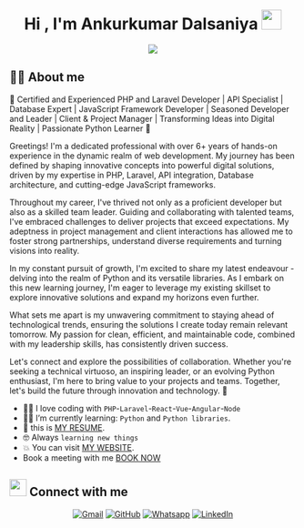 <h1 align="center">Hi , I'm Ankurkumar Dalsaniya <img src="https://media.giphy.com/media/hvRJCLFzcasrR4ia7z/giphy.gif" width="35"></h1>
<p align="center">
  <a href="https://github.com/DenverCoder1/readme-typing-svg"><img src="https://readme-typing-svg.herokuapp.com?font=Fira+Code&pause=1000&color=1214F7&center=true&vCenter=true&width=500&lines=Full+Stack+Developer;Always+learning+new+things"></a>
</p>

## :sassy_man:  About me

👋 Certified and Experienced PHP and Laravel Developer | API Specialist | Database Expert | JavaScript Framework Developer | Seasoned Developer and Leader | Client & Project Manager | Transforming Ideas into Digital Reality | Passionate Python Learner 🐍

Greetings! I'm a dedicated professional with over 6+ years of hands-on experience in the dynamic realm of web development. My journey has been defined by shaping innovative concepts into powerful digital solutions, driven by my expertise in PHP, Laravel, API integration, Database architecture, and cutting-edge JavaScript frameworks.

Throughout my career, I've thrived not only as a proficient developer but also as a skilled team leader. Guiding and collaborating with talented teams, I've embraced challenges to deliver projects that exceed expectations. My adeptness in project management and client interactions has allowed me to foster strong partnerships, understand diverse requirements and turning visions into reality.

In my constant pursuit of growth, I'm excited to share my latest endeavour - delving into the realm of Python and its versatile libraries. As I embark on this new learning journey, I'm eager to leverage my existing skillset to explore innovative solutions and expand my horizons even further.

What sets me apart is my unwavering commitment to staying ahead of technological trends, ensuring the solutions I create today remain relevant tomorrow. My passion for clean, efficient, and maintainable code, combined with my leadership skills, has consistently driven success.

Let's connect and explore the possibilities of collaboration. Whether you're seeking a technical virtuoso, an inspiring leader, or an evolving Python enthusiast, I'm here to bring value to your projects and teams. Together, let's build the future through innovation and technology. 🚀

- :technologist: I love coding with `PHP`-`Laravel`-`React`-`Vue`-`Angular`-`Node`
- :student: I’m currently learning: `Python` and `Python libraries`.
- :thinking: this is [MY RESUME](https://drive.google.com/file/d/1sNac8s2k1bGybEQnioKZQXYLITGgBx2l/view).
- :nerd_face: Always `learning new things`
- :boom: You can visit [MY WEBSITE](https://dalsaniaankur.blogspot.com/).
- Book a meeting with me [BOOK NOW](https://calendly.com/dalsaniaankur/30min)


## <img src="https://media.giphy.com/media/iY8CRBdQXODJSCERIr/giphy.gif" width="30px"> Connect with me
<p align="center">
	<a href="mailto:dalsaniaankur@gmail.com"><img img src="https://img.shields.io/badge/gmail-%23EA4335.svg?style=plastic&logo=gmail&logoColor=white" alt="Gmail"/></a>
	<a href="https://github.com/dalsaniaankur"><img src="https://img.shields.io/badge/github-%23181717.svg?style=plastic&logo=github&logoColor=white" alt="GitHub"/></a>
	<a href="https://wa.me/+358415726962"><img src="https://img.shields.io/badge/whatsapp-%2325D366.svg?style=plastic&logo=whatsapp&logoColor=white" alt="Whatsapp"/></a>
	<a href="https://www.linkedin.com/in/dalsaniaankur/"><img src="https://img.shields.io/badge/linkedin-%230A66C2.svg?style=plastic&logo=linkedin&logoColor=white" alt="LinkedIn"/></a>
</p>
